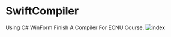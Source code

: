 # SwiftCompiler
Using C# WinForm Finish A Compiler For ECNU Course.
![index](https://github.com/DarkYtq/SwiftCompiler/tree/master/Manual/Step1.png)
